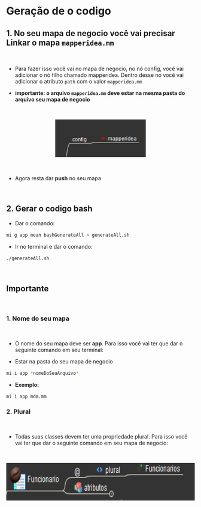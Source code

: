 # Geração de o codigo

## 1. No seu mapa de negocio você vai precisar Linkar o mapa `mapperidea.mm`

<br>

 - Para fazer isso você vai no mapa de negocio, no nó config, você vai adicionar o nó filho chamado mapperidea. Dentro desse nó você vai adicionar o atributo `path` com o valor `mapperidea.mm`

- **importante: o arquivo `mapperidea.mm` deve estar na mesma pasta do arquivo seu mapa de negocio**

<br>

<p align="center">
    <img src="./image/mapLink.png" height="100">
</p>

<br>

- Agora resta dar **push** no seu mapa

<br>


## 2. Gerar o codigo bash

- Dar o comando:

```bash
mi g app mean bashGenerateAll > generateAll.sh
```

- Ir no terminal e dar o comando:

```bash
./generateAll.sh
```

<br>

## Importante

<br>

### 1. Nome do seu mapa

<br>

- O nome do seu mapa deve ser **app**. Para isso você vai ter que dar o seguinte comando em seu terminal:

- Estar na pasta do seu mapa de negocio


```bash
mi i app *nomeDoSeuArquivo*
```


- **Exemplo:**

```bash
mi i app mdm.mm
```

### 2. Plural

<br>

- Todas suas classes devem ter uma propriedade plural. Para isso você vai ter que dar o seguinte comando em seu mapa de negocio:

<br>

<p align="center">
    <img src="./image/plural.png" height="100">
</p>

